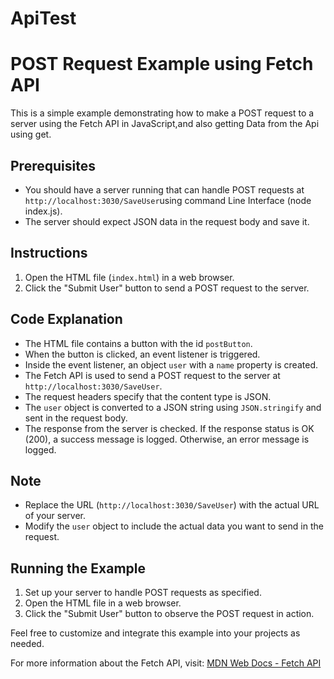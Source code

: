 # ApiTest
# POST Request Example using Fetch API

This is a simple example demonstrating how to make a POST request to a server using the Fetch API in JavaScript,and also getting Data from the Api using get.

## Prerequisites

- You should have a server running that can handle POST requests at `http://localhost:3030/SaveUser`using command Line Interface (node index.js).
- The server should expect JSON data in the request body and save it.

## Instructions

1. Open the HTML file (`index.html`) in a web browser.
2. Click the "Submit User" button to send a POST request to the server.

## Code Explanation

- The HTML file contains a button with the id `postButton`.
- When the button is clicked, an event listener is triggered.
- Inside the event listener, an object `user` with a `name` property is created.
- The Fetch API is used to send a POST request to the server at `http://localhost:3030/SaveUser`.
- The request headers specify that the content type is JSON.
- The `user` object is converted to a JSON string using `JSON.stringify` and sent in the request body.
- The response from the server is checked. If the response status is OK (200), a success message is logged. Otherwise, an error message is logged.

## Note

- Replace the URL (`http://localhost:3030/SaveUser`) with the actual URL of your server.
- Modify the `user` object to include the actual data you want to send in the request.

## Running the Example

1. Set up your server to handle POST requests as specified.
2. Open the HTML file in a web browser.
3. Click the "Submit User" button to observe the POST request in action.

Feel free to customize and integrate this example into your projects as needed.

For more information about the Fetch API, visit: [MDN Web Docs - Fetch API](https://developer.mozilla.org/en-US/docs/Web/API/Fetch_API)
